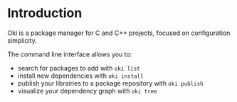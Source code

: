 # Introduction

Oki is a package manager for C and C++ projects, focused on configuration simplicity.

The command line interface allows you to:

- search for packages to add with `oki list`
- install new dependencies with `oki install`
- publish your librairies to a package repository with `oki publish`
- visualize your dependency graph with `oki tree`
